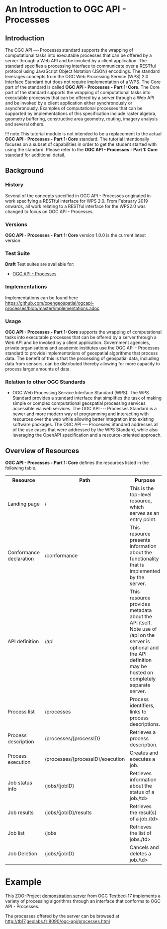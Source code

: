 # An Introduction to OGC API - Processes

## Introduction

The OGC API --- Processes standard supports the wrapping of
computational tasks into executable processes that can be offered by a
server through a Web API and be invoked by a client application. The
standard specifies a processing interface to communicate over a RESTful
protocol using JavaScript Object Notation (JSON) encodings. The standard
leverages concepts from the OGC Web Processing Service (WPS) 2.0
Interface Standard but does not require implementation of a WPS. The
Core part of the standard is called **OGC API - Processes - Part 1:
Core**. The Core part of the standard supports the wrapping of
computational tasks into executable processes that can be offered by a
server through a Web API and be invoked by a client application either
synchronously or asynchronously. Examples of computational processes
that can be supported by implementations of this specification include
raster algebra, geometry buffering, constructive area geometry, routing,
imagery analysis and several others.

!!! note
    This tutorial module is not intended to be a replacement to the actual
    **OGC API - Processes - Part 1: Core** standard. The tutorial
    intentionally focuses on a subset of capabilities in order to get the
    student started with using the standard. Please refer to the **OGC API -
    Processes - Part 1: Core** standard for additional detail.

## Background

### History

Several of the concepts specified in OGC API - Processes originated in work specifying a RESTful interface for WPS 2.0. From February 2019 onwards, all work relating to a RESTful interface for the WPS2.0 was changed to focus on OGC API - Processes.

### Versions

**OGC API - Processes - Part 1: Core** version 1.0.0 is the current latest version

### Test Suite

**Draft** Test suites are available for:

-   [OGC API - Processes](https://github.com/opengeospatial/ets-ogcapi-processes10)

### Implementations

Implementations can be found here <https://github.com/opengeospatial/ogcapi-processes/blob/master/implementations.adoc>

### Usage

**OGC API - Processes - Part 1: Core** supports the wrapping of
computational tasks into executable processes that can be offered by a
server through a Web API and be invoked by a client application.
Government agencies, private organisations and academic institutes use
the OGC API - Processes standard to provide implementations of
geospatial algorithms that process data. The benefit of this is that the
processing of geospatial data, including data from sensors, can be
distributed thereby allowing for more capacity to process larger amounts
of data.

### Relation to other OGC Standards

-   OGC Web Processing Service Interface Standard (WPS): The WPS
    Standard provides a standard interface that simplifies the task of
    making simple or complex computational geospatial processing
    services accessible via web services. The OGC API --- Processes
    Standard is a newer and more modern way of programming and
    interacting with resources over the web while allowing better
    integration into existing software packages. The OGC
    API --- Processes Standard addresses all of the use cases that were
    addressed by the WPS Standard, while also leveraging the OpenAPI
    specification and a resource-oriented approach.

## Overview of Resources

**OGC API - Processes - Part 1: Core** defines the resources listed in
the following table.


<table>
  <tr>
    <th>Resource</th>
    <th>Path</th>
    <th>Purpose</th>
  </tr>
  <tr>
    <td>Landing page</td>
    <td>/</td>
    <td>This is the top-level resource, which serves as an entry point.</td>
  </tr>
  <tr>
    <td>Conformance declaration</td>
    <td>/conformance</td>
    <td>This resource presents information about the functionality that is implemented by the server.</td>
  </tr>
  <tr>
    <td>API definition</td>
    <td>/api</td>
    <td>This resource provides metadata about the API itself. Note use of /api on the server is optional and the API definition may be hosted on completely separate server.</td>
  </tr>
  <tr>
    <td>Process list</td>
    <td>/processes </td>
    <td>Process identifiers, links to process descriptions.</td>
  </tr>
  <tr>
    <td>Process description </td>
    <td>/processes/{processID}</td>
    <td>Retrieves a process description.</td>
  </tr>
  <tr>
    <td>Process execution</td>
    <td>/processes/{processID}/execution</td>
    <td>Creates and executes a job.</td>
  </tr>
  <tr>
    <td>Job status info</td>
    <td>/jobs/{jobID}</td>
    <td>Retrieves information about the status of a job./td>
  </tr>
  <tr>
    <td>Job results</td>
    <td>/jobs/{jobID}/results</td>
    <td>Retrieves the resul(s) of a job./td>
  </tr>
  <tr>
    <td>Job list</td>
    <td>/jobs</td>
    <td>Retrieves the list of jobs./td>
  </tr>
  <tr>
    <td>Job Deletion</td>
    <td>/jobs/{jobID} </td>
    <td>Cancels and deletes a job./td>
  </tr>
</table>

# Example

This ZOO-Project [demonstration
server](http://tb17.geolabs.fr:8090/ogc-api/index.html) from OGC
Testbed-17 implements a variety of processing algorithms through an
interface that conforms to OGC API - Processes.

The processes offered by the server can be browsed at
<http://tb17.geolabs.fr:8090/ogc-api/processes.html>
